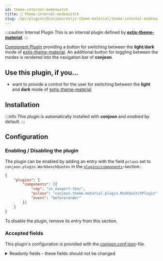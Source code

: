 ```yaml
---
id: theme-internal-modeswitch
title: 🐝 theme-internal-modeswitch
slug: /api/plugins/@conjoon/extjs-theme-material/theme-internal-modeswitch
---
```


:::caution Internal Plugin
This is an internal plugin defined by **[extjs-theme-material](/docs/themes/extjs-theme-material.md)**.
:::

[Component Plugin](/docs/plugins/overview.md#component-plugins) providing a button for switching between the **light**/**dark** mode of [extjs-theme-material](/docs/themes/extjs-theme-material.md). An additional button for toggling between the modes is rendered into the navigation bar of **conjoon**. 

## Use this plugin, if you...
- want to provide a control for the user for switching between the **light** and **dark** mode of [extjs-theme-material](/docs/themes/extjs-theme-material.md)

## Installation

:::info
This plugin is automatically installed with **conjoon** and _enabled_ by default.
:::


## Configuration

### Enabling / Disabling the plugin

The plugin can be enabled by adding an entry with the field `pclass` set to `conjoon.plugin.WorkbenchQuotes` in the [`plugins/components`](/docs/conjoon.conf.json.md#plugins-components)-section:

```json title=conjoon.conf.json
{
    "plugins": {
        "components": [{
            "cmp": "cn_navport-tbar",
            "pclass": "conjoon.theme.material.plugin.ModeSwitchPlugin",
            "event": "beforerender"
        }]
    }
}
```

To disable the plugin, remove its entry from this section.


### Accepted fields

This plugin's configuration is provided with the [conjoon.conf.json](/docs/conjoon.conf.json.md)-file.

<details>
<summary>Readonly fields - these fields should not be changed</summary>

#### `cmp`
- Type: `String`

The component query used to identify the target component for displaying a random quote

#### `pclass`
- Type: `String`

The fqn of the plugin (extending `Ext.plugin.Abstract`)

#### `event`
- Type: `String`

The event notifying observers that the target component is readily available for accepting HTML child nodes.

</details>




